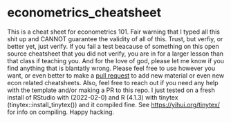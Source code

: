 # econometrics_cheatsheet

This is a cheat sheet for econometrics 101. Fair warning that I typed all this shit up and CANNOT guarantee the validity of all of this. Trust, but verfiy, or better yet, just verify. If you fail a test beacause of something on this open source cheatsheet that you did not verify, you are in for a larger lesson than that class if teaching you. And for the love of god, please let me know if you find anything that is blantatly wrong. Please feel free to use however you want, or even better to make a [pull request](https://docs.github.com/en/pull-requests/collaborating-with-pull-requests/proposing-changes-to-your-work-with-pull-requests/about-pull-requests) to add new material or even new econ related cheatsheets. Also, feel free to reach out if you need any help with the template and/or making a PR to this repo. I just tested on a fresh install of RStudio with (2022-02-0) and R (4.1.3) with tinytex (tinytex::install_tinytex()) and it compiled fine. See https://yihui.org/tinytex/ for info on compiling. Happy hacking. 

